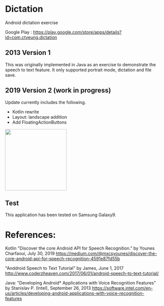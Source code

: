# Dictation
Android dictation exercise

Google Play : https://play.google.com/store/apps/details?id=com.ctyeung.dictation

## 2013 Version 1
This was originally implemented in Java as an exercise to demonstrate the speech to text feature.
It only supported portrait mode, dictation and file save.

## 2019 Version 2 (work in progress)
Update currently includes the following.
- Kotlin rewrite
- Layout: landscape addition
- Add FloatingActionButtons

<img src="https://user-images.githubusercontent.com/1282659/69056365-6aa36a80-09d5-11ea-8a2c-0dbcde47475a.jpg" width="200"> 

## Test
This application has been tested on Samsung Galaxy9.

# References:

Kotlin "Discover the core Android API for Speech Recognition." by Younes Charfaoui, July 30, 2019
https://medium.com/@mxcsyounes/discover-the-core-android-api-for-speech-recognition-4591e87fd55b

"Anddroid Speech to Text Tutorial" by James, June 1, 2017
http://www.coderzheaven.com/2017/06/01/android-speech-to-text-tutorial/

Java: "Developing Android* Applications with Voice Recognition Features" by Stanislav P. (Intel), September 26, 2013
https://software.intel.com/en-us/articles/developing-android-applications-with-voice-recognition-features

